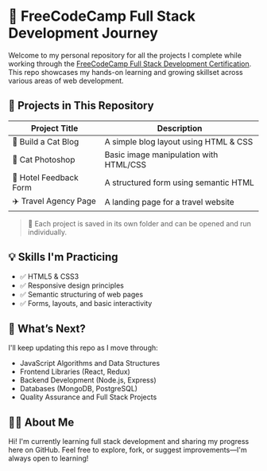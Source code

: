 # 🧠 FreeCodeCamp Full Stack Development Journey

Welcome to my personal repository for all the projects I complete while working through the [FreeCodeCamp Full Stack Development Certification](https://www.freecodecamp.org/). This repo showcases my hands-on learning and growing skillset across various areas of web development.

## 📂 Projects in This Repository

| Project Title                        | Description                             |
| ----------------------------------- | --------------------------------------- |
| 🚀 Build a Cat Blog                 | A simple blog layout using HTML & CSS   |
| 🎨 Cat Photoshop                    | Basic image manipulation with HTML/CSS  |
| 🏨 Hotel Feedback Form              | A structured form using semantic HTML   |
| ✈️ Travel Agency Page              | A landing page for a travel website     |

> 📌 Each project is saved in its own folder and can be opened and run individually.

## 💡 Skills I'm Practicing

- ✅ HTML5 & CSS3
- ✅ Responsive design principles
- ✅ Semantic structuring of web pages
- ✅ Forms, layouts, and basic interactivity

## 🔄 What’s Next?

I'll keep updating this repo as I move through:
- JavaScript Algorithms and Data Structures
- Frontend Libraries (React, Redux)
- Backend Development (Node.js, Express)
- Databases (MongoDB, PostgreSQL)
- Quality Assurance and Full Stack Projects

## 🙋‍♀️ About Me

Hi! I'm currently learning full stack development and sharing my progress here on GitHub. Feel free to explore, fork, or suggest improvements—I'm always open to learning!

